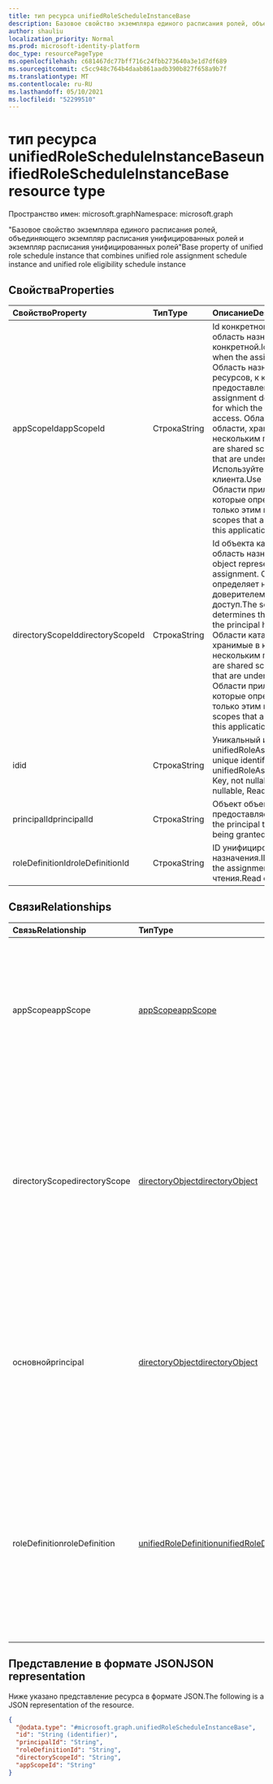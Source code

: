 ```yaml
---
title: тип ресурса unifiedRoleScheduleInstanceBase
description: Базовое свойство экземпляра единого расписания ролей, объединяющего экземпляр расписания унифицированных ролей и экземпляр расписания унифицированных ролей
author: shauliu
localization_priority: Normal
ms.prod: microsoft-identity-platform
doc_type: resourcePageType
ms.openlocfilehash: c681467dc77bff716c24fbb273640a3e1d7df689
ms.sourcegitcommit: c5cc948c764b4daab861aadb390b827f658a9b7f
ms.translationtype: MT
ms.contentlocale: ru-RU
ms.lasthandoff: 05/10/2021
ms.locfileid: "52299510"
---
```

# <a name="unifiedrolescheduleinstancebase-resource-type"></a><span data-ttu-id="ffdbc-103">тип ресурса unifiedRoleScheduleInstanceBase</span><span class="sxs-lookup"><span data-stu-id="ffdbc-103">unifiedRoleScheduleInstanceBase resource type</span></span>

<span data-ttu-id="ffdbc-104">Пространство имен: microsoft.graph</span><span class="sxs-lookup"><span data-stu-id="ffdbc-104">Namespace: microsoft.graph</span></span>

<span data-ttu-id="ffdbc-105">"Базовое свойство экземпляра единого расписания ролей, объединяющего экземпляр расписания унифицированных ролей и экземпляр расписания унифицированных ролей</span><span class="sxs-lookup"><span data-stu-id="ffdbc-105">"Base property of unified role schedule instance that combines unified role assignment schedule instance and unified role eligibility schedule instance</span></span>

## <a name="properties"></a><span data-ttu-id="ffdbc-106">Свойства</span><span class="sxs-lookup"><span data-stu-id="ffdbc-106">Properties</span></span>
|<span data-ttu-id="ffdbc-107">Свойство</span><span class="sxs-lookup"><span data-stu-id="ffdbc-107">Property</span></span>|<span data-ttu-id="ffdbc-108">Тип</span><span class="sxs-lookup"><span data-stu-id="ffdbc-108">Type</span></span>|<span data-ttu-id="ffdbc-109">Описание</span><span class="sxs-lookup"><span data-stu-id="ffdbc-109">Description</span></span>|
|:---|:---|:---|
|<span data-ttu-id="ffdbc-110">appScopeId</span><span class="sxs-lookup"><span data-stu-id="ffdbc-110">appScopeId</span></span>|<span data-ttu-id="ffdbc-111">Строка</span><span class="sxs-lookup"><span data-stu-id="ffdbc-111">String</span></span>|<span data-ttu-id="ffdbc-112">Id конкретной области приложения, когда область назначения является конкретной.</span><span class="sxs-lookup"><span data-stu-id="ffdbc-112">Id of the app specific scope when the assignment scope is app specific.</span></span> <span data-ttu-id="ffdbc-113">Область назначения определяет набор ресурсов, к которым доверителем был предоставлен доступ.</span><span class="sxs-lookup"><span data-stu-id="ffdbc-113">The scope of an assignment determines the set of resources for which the principal has been granted access.</span></span> <span data-ttu-id="ffdbc-114">Области каталогов — это общие области, хранимые в каталоге, понятные нескольким приложениям.</span><span class="sxs-lookup"><span data-stu-id="ffdbc-114">Directory scopes are shared scopes stored in the directory that are understood by multiple applications.</span></span> <span data-ttu-id="ffdbc-115">Используйте "/" для области для клиента.</span><span class="sxs-lookup"><span data-stu-id="ffdbc-115">Use "/" for tenant-wide scope.</span></span> <span data-ttu-id="ffdbc-116">Области приложений — это области, которые определяются и понимаются только этим приложением.</span><span class="sxs-lookup"><span data-stu-id="ffdbc-116">App scopes are scopes that are defined and understood by this application only.</span></span>|
|<span data-ttu-id="ffdbc-117">directoryScopeId</span><span class="sxs-lookup"><span data-stu-id="ffdbc-117">directoryScopeId</span></span>|<span data-ttu-id="ffdbc-118">Строка</span><span class="sxs-lookup"><span data-stu-id="ffdbc-118">String</span></span>|<span data-ttu-id="ffdbc-119">Id объекта каталога, представляющего область назначения.</span><span class="sxs-lookup"><span data-stu-id="ffdbc-119">Id of the directory object representing the scope of the assignment.</span></span> <span data-ttu-id="ffdbc-120">Область назначения определяет набор ресурсов, к которым доверителем был предоставлен доступ.</span><span class="sxs-lookup"><span data-stu-id="ffdbc-120">The scope of an assignment determines the set of resources for which the principal has been granted access.</span></span> <span data-ttu-id="ffdbc-121">Области каталогов — это общие области, хранимые в каталоге, понятные нескольким приложениям.</span><span class="sxs-lookup"><span data-stu-id="ffdbc-121">Directory scopes are shared scopes stored in the directory that are understood by multiple applications.</span></span> <span data-ttu-id="ffdbc-122">Области приложений — это области, которые определяются и понимаются только этим приложением.</span><span class="sxs-lookup"><span data-stu-id="ffdbc-122">App scopes are scopes that are defined and understood by this application only.</span></span>|
|<span data-ttu-id="ffdbc-123">id</span><span class="sxs-lookup"><span data-stu-id="ffdbc-123">id</span></span>|<span data-ttu-id="ffdbc-124">Строка</span><span class="sxs-lookup"><span data-stu-id="ffdbc-124">String</span></span>|<span data-ttu-id="ffdbc-125">Уникальный идентификатор для unifiedRoleAssignmentScheduleInstance.</span><span class="sxs-lookup"><span data-stu-id="ffdbc-125">The unique identifier for the unifiedRoleAssignmentScheduleInstance.</span></span> <span data-ttu-id="ffdbc-126">Key, not nullable, Read-only.</span><span class="sxs-lookup"><span data-stu-id="ffdbc-126">Key, not nullable, Read-only.</span></span>|
|<span data-ttu-id="ffdbc-127">principalId</span><span class="sxs-lookup"><span data-stu-id="ffdbc-127">principalId</span></span>|<span data-ttu-id="ffdbc-128">Строка</span><span class="sxs-lookup"><span data-stu-id="ffdbc-128">String</span></span>|<span data-ttu-id="ffdbc-129">Объект объекта, которому предоставляется назначение.</span><span class="sxs-lookup"><span data-stu-id="ffdbc-129">Objectid of the principal to which the assignment is being granted to.</span></span>|
|<span data-ttu-id="ffdbc-130">roleDefinitionId</span><span class="sxs-lookup"><span data-stu-id="ffdbc-130">roleDefinitionId</span></span>|<span data-ttu-id="ffdbc-131">Строка</span><span class="sxs-lookup"><span data-stu-id="ffdbc-131">String</span></span>|<span data-ttu-id="ffdbc-132">ID унифицированногоRoleDefinition для назначения.</span><span class="sxs-lookup"><span data-stu-id="ffdbc-132">ID of the unifiedRoleDefinition the assignment is for.</span></span> <span data-ttu-id="ffdbc-133">Только для чтения.</span><span class="sxs-lookup"><span data-stu-id="ffdbc-133">Read only.</span></span>|

## <a name="relationships"></a><span data-ttu-id="ffdbc-134">Связи</span><span class="sxs-lookup"><span data-stu-id="ffdbc-134">Relationships</span></span>
|<span data-ttu-id="ffdbc-135">Связь</span><span class="sxs-lookup"><span data-stu-id="ffdbc-135">Relationship</span></span>|<span data-ttu-id="ffdbc-136">Тип</span><span class="sxs-lookup"><span data-stu-id="ffdbc-136">Type</span></span>|<span data-ttu-id="ffdbc-137">Описание</span><span class="sxs-lookup"><span data-stu-id="ffdbc-137">Description</span></span>|
|:---|:---|:---|
|<span data-ttu-id="ffdbc-138">appScope</span><span class="sxs-lookup"><span data-stu-id="ffdbc-138">appScope</span></span>|[<span data-ttu-id="ffdbc-139">appScope</span><span class="sxs-lookup"><span data-stu-id="ffdbc-139">appScope</span></span>](../resources/appscope.md)|<span data-ttu-id="ffdbc-140">Свойство только для чтения с подробными сведениями о области приложения, если область назначения является конкретной.</span><span class="sxs-lookup"><span data-stu-id="ffdbc-140">Read-only property with details of the app specific scope when the assignment scope is app specific.</span></span> <span data-ttu-id="ffdbc-141">Объект containment.</span><span class="sxs-lookup"><span data-stu-id="ffdbc-141">Containment entity.</span></span> |
|<span data-ttu-id="ffdbc-142">directoryScope</span><span class="sxs-lookup"><span data-stu-id="ffdbc-142">directoryScope</span></span>|[<span data-ttu-id="ffdbc-143">directoryObject</span><span class="sxs-lookup"><span data-stu-id="ffdbc-143">directoryObject</span></span>](../resources/directoryobject.md)|<span data-ttu-id="ffdbc-144">Объект каталога, который является областью назначения.</span><span class="sxs-lookup"><span data-stu-id="ffdbc-144">The directory object that is the scope of the assignment.</span></span> <span data-ttu-id="ffdbc-145">Позволяет выполнять ирисовку объекта каталога одновременно с получением `$expand` назначения ролей.</span><span class="sxs-lookup"><span data-stu-id="ffdbc-145">Enables the retrieval of the directory object using `$expand` at the same time as getting the role assignment.</span></span> <span data-ttu-id="ffdbc-146">Только для чтения.</span><span class="sxs-lookup"><span data-stu-id="ffdbc-146">Read-only.</span></span>|
|<span data-ttu-id="ffdbc-147">основной</span><span class="sxs-lookup"><span data-stu-id="ffdbc-147">principal</span></span>|[<span data-ttu-id="ffdbc-148">directoryObject</span><span class="sxs-lookup"><span data-stu-id="ffdbc-148">directoryObject</span></span>](../resources/directoryobject.md)|<span data-ttu-id="ffdbc-149">Основной, получающе назначение ролей через запрос.</span><span class="sxs-lookup"><span data-stu-id="ffdbc-149">The principal that is getting a role assignment through the request.</span></span> <span data-ttu-id="ffdbc-150">Позволяет выполнять ирисовку основного, используя одновременно `$expand` с получением назначения ролей.</span><span class="sxs-lookup"><span data-stu-id="ffdbc-150">Enables the retrieval of the principal using `$expand` at the same time as getting the role assignment.</span></span> <span data-ttu-id="ffdbc-151">Только для чтения.</span><span class="sxs-lookup"><span data-stu-id="ffdbc-151">Read-only.</span></span>|
|<span data-ttu-id="ffdbc-152">roleDefinition</span><span class="sxs-lookup"><span data-stu-id="ffdbc-152">roleDefinition</span></span>|[<span data-ttu-id="ffdbc-153">unifiedRoleDefinition</span><span class="sxs-lookup"><span data-stu-id="ffdbc-153">unifiedRoleDefinition</span></span>](../resources/unifiedroledefinition.md)|<span data-ttu-id="ffdbc-154">РольDefinition для назначения.</span><span class="sxs-lookup"><span data-stu-id="ffdbc-154">The roleDefinition for the assignment.</span></span> <span data-ttu-id="ffdbc-155">Включает получение определения роли одновременно с получением `$expand` назначения роли.</span><span class="sxs-lookup"><span data-stu-id="ffdbc-155">Enables the retrieval of the role definition using `$expand` at the same time as getting the role assignment.</span></span> <span data-ttu-id="ffdbc-156">Автоматически roleDefinition.Id расширения.</span><span class="sxs-lookup"><span data-stu-id="ffdbc-156">The roleDefinition.Id is automatically expanded.</span></span>|

## <a name="json-representation"></a><span data-ttu-id="ffdbc-157">Представление в формате JSON</span><span class="sxs-lookup"><span data-stu-id="ffdbc-157">JSON representation</span></span>
<span data-ttu-id="ffdbc-158">Ниже указано представление ресурса в формате JSON.</span><span class="sxs-lookup"><span data-stu-id="ffdbc-158">The following is a JSON representation of the resource.</span></span>
<!-- {
  "blockType": "resource",
  "keyProperty": "id",
  "@odata.type": "microsoft.graph.unifiedRoleScheduleInstanceBase",
  "openType": false
}
-->
``` json
{
  "@odata.type": "#microsoft.graph.unifiedRoleScheduleInstanceBase",
  "id": "String (identifier)",
  "principalId": "String",
  "roleDefinitionId": "String",
  "directoryScopeId": "String",
  "appScopeId": "String"
}
```
